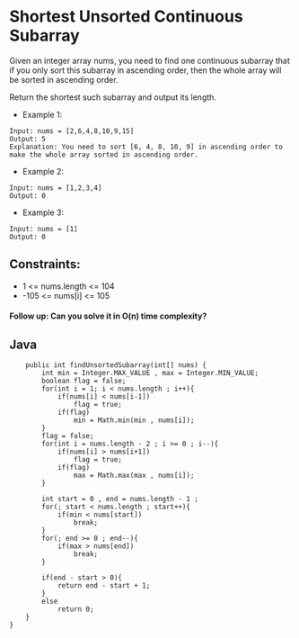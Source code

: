 # Shortest Unsorted Continuous Subarray

Given an integer array nums, you need to find one continuous subarray that if you only sort this subarray in ascending order, then the whole array will be sorted in ascending order.

Return the shortest such subarray and output its length.



* Example 1:

~~~
Input: nums = [2,6,4,8,10,9,15]
Output: 5
Explanation: You need to sort [6, 4, 8, 10, 9] in ascending order to make the whole array sorted in ascending order.
~~~

* Example 2:
~~~
Input: nums = [1,2,3,4]
Output: 0
~~~

* Example 3:
~~~
Input: nums = [1]
Output: 0
~~~

## Constraints:

* 1 <= nums.length <= 104
* -105 <= nums[i] <= 105

#### Follow up: Can you solve it in O(n) time complexity?

## Java

```class Solution {
    public int findUnsortedSubarray(int[] nums) {
        int min = Integer.MAX_VALUE , max = Integer.MIN_VALUE;
        boolean flag = false;
        for(int i = 1; i < nums.length ; i++){
            if(nums[i] < nums[i-1])
                flag = true;
            if(flag)
                min = Math.min(min , nums[i]);
        }
        flag = false;
        for(int i = nums.length - 2 ; i >= 0 ; i--){
            if(nums[i] > nums[i+1])
                flag = true;
            if(flag)
                max = Math.max(max , nums[i]);
        }
        
        int start = 0 , end = nums.length - 1 ;
        for(; start < nums.length ; start++){
            if(min < nums[start])
                break;
        }
        for(; end >= 0 ; end--){
            if(max > nums[end])
                break;
        }
        
        if(end - start > 0){
            return end - start + 1;
        }
        else
            return 0;
    }
}


